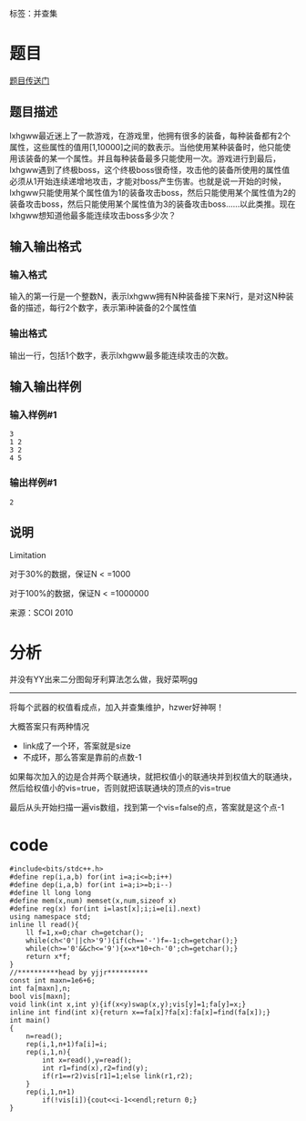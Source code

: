 ﻿---
subtitle: "喵喵法法的并查集"
tags: 
 - 数据结构-并查集
grammar_cjkRuby: true
catalog: true
layout:  post
header-img: "img/header/P35.jpg"
preview-img: "/img/preview/P35.jpg"
---
标签：并查集

# 题目

[题目传送门](https://www.luogu.org/problemnew/show/P1640)


## 题目描述

lxhgww最近迷上了一款游戏，在游戏里，他拥有很多的装备，每种装备都有2个属性，这些属性的值用[1,10000]之间的数表示。当他使用某种装备时，他只能使用该装备的某一个属性。并且每种装备最多只能使用一次。游戏进行到最后，lxhgww遇到了终极boss，这个终极boss很奇怪，攻击他的装备所使用的属性值必须从1开始连续递增地攻击，才能对boss产生伤害。也就是说一开始的时候，lxhgww只能使用某个属性值为1的装备攻击boss，然后只能使用某个属性值为2的装备攻击boss，然后只能使用某个属性值为3的装备攻击boss……以此类推。现在lxhgww想知道他最多能连续攻击boss多少次？

## 输入输出格式
### 输入格式

输入的第一行是一个整数N，表示lxhgww拥有N种装备接下来N行，是对这N种装备的描述，每行2个数字，表示第i种装备的2个属性值

### 输出格式

输出一行，包括1个数字，表示lxhgww最多能连续攻击的次数。

## 输入输出样例
### 输入样例#1
```
3
1 2
3 2
4 5
```
### 输出样例#1
```
2
```
## 说明

Limitation

对于30%的数据，保证N < =1000

对于100%的数据，保证N < =1000000

来源：SCOI 2010

# 分析

并没有YY出来二分图匈牙利算法怎么做，我好菜啊gg

------

将每个武器的权值看成点，加入并查集维护，hzwer好神啊！

大概答案只有两种情况

- link成了一个环，答案就是size
- 不成环，那么答案是靠前的点数-1

如果每次加入的边是合并两个联通块，就把权值小的联通块并到权值大的联通块，然后给权值小的vis=true，否则就把该联通块的顶点的vis=true

最后从头开始扫描一遍vis数组，找到第一个vis=false的点，答案就是这个点-1

# code
```
#include<bits/stdc++.h>
#define rep(i,a,b) for(int i=a;i<=b;i++)
#define dep(i,a,b) for(int i=a;i>=b;i--)
#define ll long long
#define mem(x,num) memset(x,num,sizeof x)
#define reg(x) for(int i=last[x];i;i=e[i].next)
using namespace std;
inline ll read(){
	ll f=1,x=0;char ch=getchar();
	while(ch<'0'||ch>'9'){if(ch=='-')f=-1;ch=getchar();}
	while(ch>='0'&&ch<='9'){x=x*10+ch-'0';ch=getchar();}
	return x*f;
}
//**********head by yjjr**********
const int maxn=1e6+6;
int fa[maxn],n;
bool vis[maxn];
void link(int x,int y){if(x<y)swap(x,y);vis[y]=1;fa[y]=x;}
inline int find(int x){return x==fa[x]?fa[x]:fa[x]=find(fa[x]);} 
int main()
{
	n=read();
	rep(i,1,n+1)fa[i]=i;
	rep(i,1,n){
		int x=read(),y=read();
		int r1=find(x),r2=find(y);
		if(r1==r2)vis[r1]=1;else link(r1,r2);
	}
	rep(i,1,n+1)
		if(!vis[i]){cout<<i-1<<endl;return 0;}
}
```
